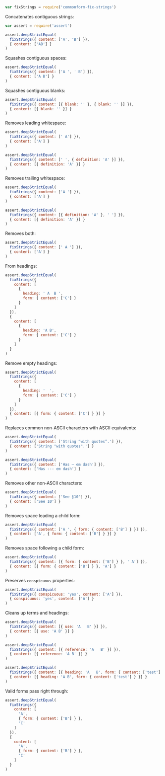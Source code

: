 ```javascript
var fixStrings = require('commonform-fix-strings')
```

Concatenates contiguous strings:

```javascript
var assert = require('assert')

assert.deepStrictEqual(
  fixStrings({ content: ['A', 'B'] }),
  { content: ['AB'] }
)
```

Squashes contiguous spaces:

```javascript
assert.deepStrictEqual(
  fixStrings({ content: ['A ', ' B'] }),
  { content: ['A B'] }
)
```

Squashes contiguous blanks:

```javascript
assert.deepStrictEqual(
  fixStrings({ content: [{ blank: '' }, { blank: '' }] }),
  { content: [{ blank: '' }] }
)
```

Removes leading whitespace:

```javascript
assert.deepStrictEqual(
  fixStrings({ content: [' A'] }),
  { content: ['A'] }
)

assert.deepStrictEqual(
  fixStrings({ content: [' ', { definition: 'A' }] }),
  { content: [{ definition: 'A' }] }
)
```

Removes trailing whitespace:

```javascript
assert.deepStrictEqual(
  fixStrings({ content: ['A '] }),
  { content: ['A'] }
)

assert.deepStrictEqual(
  fixStrings({ content: [{ definition: 'A' }, ' '] }),
  { content: [{ definition: 'A' }] }
)
```

Removes both:

```javascript
assert.deepStrictEqual(
  fixStrings({ content: [' A '] }),
  { content: ['A'] }
)
```

From headings:

```javascript
assert.deepStrictEqual(
  fixStrings({
    content: [
      {
        heading: ' A  B ',
        form: { content: ['C'] }
      }
    ]
  }),
  {
    content: [
      {
        heading: 'A B',
        form: { content: ['C'] }
      }
    ]
  }
)
```

Remove empty headings:

```javascript
assert.deepStrictEqual(
  fixStrings({
    content: [
      {
        heading: '  ',
        form: { content: ['C'] }
      }
    ]
  }),
  { content: [{ form: { content: ['C'] } }] }
)
```

Replaces common non-ASCII characters with ASCII equivalents:

```javascript
assert.deepStrictEqual(
  fixStrings({ content: ['String “with quotes”.'] }),
  { content: ['String "with quotes".'] }
)

assert.deepStrictEqual(
  fixStrings({ content: ['Has — em dash'] }),
  { content: ['Has --- em dash'] }
)
```

Removes other non-ASCII characters:

```javascript
assert.deepStrictEqual(
  fixStrings({ content: ['See §10'] }),
  { content: ['See 10'] }
)
```

Removes space leading a child form:

```javascript
assert.deepStrictEqual(
  fixStrings({ content: ['A ', { form: { content: ['B'] } }] }),
  { content: ['A', { form: { content: ['B'] } }] }
)
```

Removes space following a child form:

```javascript
assert.deepStrictEqual(
  fixStrings({ content: [{ form: { content: ['B'] } }, ' A'] }),
  { content: [{ form: { content: ['B'] } }, 'A'] }
)
```

Preserves `conspicuous` properties:

```javascript
assert.deepStrictEqual(
  fixStrings({ conspicuous: 'yes', content: ['A'] }),
  { conspicuous: 'yes', content: ['A'] }
)
```

Cleans up terms and headings:

```javascript
assert.deepStrictEqual(
  fixStrings({ content: [{ use: 'A   B' }] }),
  { content: [{ use: 'A B' }] }
)

assert.deepStrictEqual(
  fixStrings({ content: [{ reference: 'A   B' }] }),
  { content: [{ reference: 'A B' }] }
)

assert.deepStrictEqual(
  fixStrings({ content: [{ heading: 'A   B', form: { content: ['test'] } }] }),
  { content: [{ heading: 'A B', form: { content: ['test'] } }] }
)
```

Valid forms pass right through:

```javascript
assert.deepStrictEqual(
  fixStrings({
    content: [
      'A',
      { form: { content: ['B'] } },
      'C'
    ]
  }),
  {
    content: [
      'A',
      { form: { content: ['B'] } },
      'C'
    ]
  }
)
```
